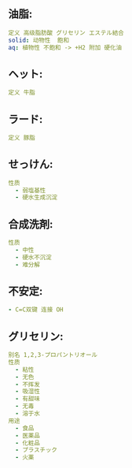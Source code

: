 ## 油脂:

```yaml
定义 高级脂肪酸 グリセリン エステル結合
solid: 动物性  飽和
aq: 植物性 不飽和 -> +H2 附加 硬化油

```

## ヘット:

```yaml
定义 牛脂
```

## ラード:

```yaml
定义 豚脂

```

## せっけん:

```yaml
性质
  - 弱塩基性
  - 硬水生成沉淀
```

## 合成洗剤:

```yaml
性质
  - 中性
  - 硬水不沉淀
  - 难分解

```

## 不安定:

```yaml
- C=C双键 连接 OH

```

## グリセリン:

```yaml
别名 1,2,3-プロパントリオール
性质
  - 粘性
  - 无色
  - 不挥发
  - 吸湿性
  - 有甜味
  - 无毒
  - 溶于水
用途
  - 食品
  - 医薬品
  - 化粧品
  - プラスチック
  - 火薬
```